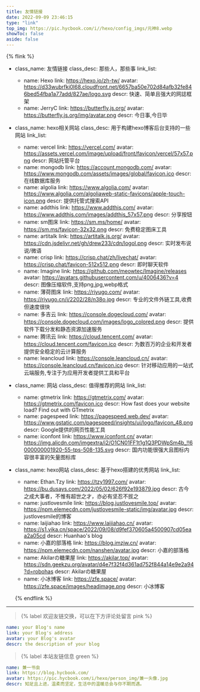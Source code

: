 ```yaml
---
title: 友情链接
date: 2022-09-09 23:46:15
type: "link"
top_img: https://pic.hycbook.com/i//hexo/config_imgs/元神8.webp
showToc: false
aside: false
---
```


{% flink %}
- class_name: 友情链接
  class_desc: 那些人，那些事
  link_list:
    - name: Hexo
      link: https://hexo.io/zh-tw/
      avatar: https://d33wubrfki0l68.cloudfront.net/6657ba50e702d84afb32fe846bed54fba1a77add/827ae/logo.svg
      descr: 快速、简单且强大的网誌框架
    - name: JerryC
      link: https://butterfly.js.org/
      avatar: https://butterfly.js.org/img/avatar.png
      descr: 今日事,今日毕

- class_name: hexo相关网站
  class_desc: 用于构建hexo博客后台支持的一些网站
  link_list:
    - name: vercel
      link: https://vercel.com/
      avatar: https://assets.vercel.com/image/upload/front/favicon/vercel/57x57.png
      descr: 网站托管平台
    - name: mongodb
      link: https://account.mongodb.com/
      avatar: https://www.mongodb.com/assets/images/global/favicon.ico
      descr: 在线数据库服务
    - name: algolia
      link: https://www.algolia.com/
      avatar: https://www.algolia.com/algoliaweb-static-favicons/apple-touch-icon.png
      descr: 提供托管式搜索API
    - name: addthis
      link: https://www.addthis.com/
      avatar: https://www.addthis.com/images/addthis_57x57.png
      descr: 分享按钮
    - name: sm图床
      link: https://sm.ms/home/
      avatar: https://sm.ms/favicon-32x32.png
      descr: 免费稳定图床工具
    - name: artitalk
      link: https://artitalk.js.org/
      avatar: https://cdn.jsdelivr.net/gh/drew233/cdn/logol.png
      descr: 实时发布说说/微语
    - name: crisp
      link: https://crisp.chat/zh/livechat/
      avatar: https://crisp.chat/favicon-512x512.png
      descr: 即时聊天软件
    - name: Imagine
      link: https://github.com/meowtec/Imagine/releases
      avatar: https://avatars.githubusercontent.com/u/4006436?v=4
      descr: 图像压缩软件,支持png,jpg,webp格式
    - name: 薄荷图床
      link: https://riyugo.com/
      avatar: https://riyugo.cn/i/2202/28/n38o.jpg
      descr: 专业的文件外链工具,收费但速度很快
    - name: 多吉云
      link: https://console.dogecloud.com/
      avatar: https://console.dogecloud.com/images/logo_colored.png
      descr: 提供软件下载分发和静态资源加速服务
    - name: 腾讯云
      link: https://cloud.tencent.com/
      avatar: https://cloud.tencent.com/favicon.ico
      descr: 为数百万的企业和开发者提供安全稳定的云计算服务
    - name: leancloud
      link: https://console.leancloud.cn/
      avatar: https://console.leancloud.cn/favicon.ico
      descr: 针对移动应用的一站式云端服务,专注于为应用开发者提供工具和平台
  
- class_name: 网站
  class_desc: 值得推荐的网站
  link_list:
    - name: gtmetrix
      link: https://gtmetrix.com/
      avatar: https://gtmetrix.com/favicon.ico
      descr: How fast does your website load? Find out with GTmetrix
    - name: pagespeed
      link: https://pagespeed.web.dev/
      avatar: https://www.gstatic.com/pagespeed/insights/ui/logo/favicon_48.png
      descr: Google提供的网页性能工具
    - name: iconfont
      link: https://www.iconfont.cn/
      avatar: https://img.alicdn.com/imgextra/i2/O1CN01FF1t1g1Q3PDWpSm4b_!!6000000001920-55-tps-508-135.svg
      descr: 国内功能很强大且图标内容很丰富的矢量图标库

- class_name: hexo网站
  class_desc: 基于hexo搭建的优秀网站
  link_list:
  
    - name: Ethan.Tzy
      link: https://tzy1997.com/
      avatar: https://bu.dusays.com/2022/05/02/626f92e193879.jpg
      descr: 古今之成大事者，不惟有超世之才，亦必有坚忍不拔之
    - name: justlovesmile
      link: https://blog.justlovesmile.top/
      avatar: https://npm.elemecdn.com/justlovesmile-static/img/avatar.jpg
      descr: justlovesmile的博客
    - name: laijiahao
      link: https://www.laijiahao.cn/
      avatar: https://s1.vika.cn/space/2022/09/08/d9fef370605a4500907cd05eaa2a05cd
      descr: Huanhao's blog
    - name: 小嘉的部落格
      link: https://blog.imzjw.cn/
      avatar: https://npm.elemecdn.com/nanshen/avatar.jpg
      descr: 小嘉的部落格
    - name: Akilarの糖果屋
      link: https://akilar.top/
      avatar: https://sdn.geekzu.org/avatar/d4e7f32f4d361ad752f844a14e9e2a94?d=robohas
      descr: Akilarの糖果屋
    - name: 小冰博客
      link: https://zfe.space/
      avatar: https://zfe.space/images/headimage.png
      descr: 小冰博客
  
  {% endflink %}



---



> {% label 欢迎友链交换，可以在下方评论处留言 pink %}

```yml
name: your Blog's name
link: your Blog's address
avatar: your Blog's avatar
descr: the description of your blog
```



> {% label 本站友链信息 green %}

```yml
name: 兼一书虫
link: https://blog.hycbook.com/
avatar: https://pic.hycbook.com/i/hexo/person_img/兼一头像.jpg
descr: 知足且上进，温柔而坚定，生活中的温暖总会与你不期而遇。
```

